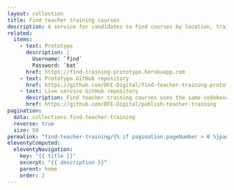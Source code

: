 ```yaml
---
layout: collection
title: Find teacher training courses
description: A service for candidates to find courses by location, training provider or subject
related:
  items:
    - text: Prototype
      description: |
        Username: `find`
        Password: `bat`
      href: https://find-training-prototype.herokuapp.com
    - text: Prototype GitHub repository
      href: https://github.com/DFE-Digital/find-teacher-training-prototype
    - text: Live service GitHub repository
      description: Find teacher training courses uses the same codebase as Publish teacher training courses
      href: https://github.com/DFE-Digital/publish-teacher-training
pagination:
  data: collections.find-teacher-training
  reverse: true
  size: 50
permalink: "find-teacher-training/{% if pagination.pageNumber > 0 %}page/{{ pagination.pageNumber + 1 }}{% endif %}/"
eleventyComputed:
  eleventyNavigation:
    key: "{{ title }}"
    excerpt: "{{ description }}"
    parent: home
    order: 2
---
```


